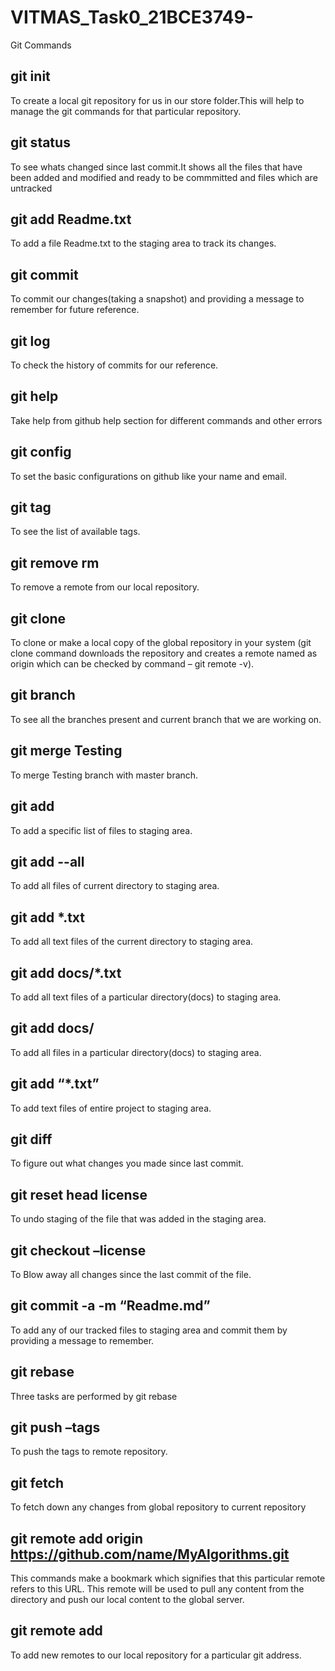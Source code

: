 # VITMAS_Task0_21BCE3749-
Git Commands
## git init
To create a local git repository for us in our store folder.This will help to manage the git commands for that particular repository. 
 
## git status
To see whats changed since last commit.It shows all the files that have been added and modified and ready to be commmitted and files which are untracked 

## git add Readme.txt
To add a file Readme.txt to the staging area to track its changes. 

## git commit
To commit our changes(taking a snapshot) and providing a message to remember for future reference. 

## git log
To check the history of commits for our reference. 

## git help
Take help from github help section for different commands and other errors 

## git config
To set the basic configurations on github like your name and email. 

## git tag
To see the list of available tags. 

## git remove rm
To remove a remote from our local repository. 

## git clone
To clone or make a local copy of the global repository in your system 
(git clone command downloads the repository and creates a remote named as origin which can be checked by command – git remote -v). 

## git branch
To see all the branches present and current branch that we are working on. 

## git merge Testing
To merge Testing branch with master branch.  
 
## git add
To add a specific list of files to staging area. 
 
 ## git add --all
 To add all files of current directory to staging area. 
 
 ## git add *.txt
 To add all text files of the current directory to staging area. 
 
 ## git add docs/*.txt
 To add all text files of a particular directory(docs) to staging area. 
 
 ## git add docs/
 To add all files in a particular directory(docs) to staging area. 
 
 ## git add “*.txt”
 To add text files of entire project to staging area.
 
 ## git diff
 To figure out what changes you made since last commit. 
 
 ## git reset head license
 To undo staging of the file that was added in the staging area. 
 
 ## git checkout –license
 To Blow away all changes since the last commit of the file.
 
 ## git commit -a -m “Readme.md”
 To add any of our tracked files to staging area and commit them by providing a message to remember. 
 
 ## git rebase
Three tasks are performed by git rebase 
 
 ## git push –tags
 To push the tags to remote repository. 
 
 ## git fetch
 To fetch down any changes from global repository to current repository  
 
 ## git remote add origin https://github.com/name/MyAlgorithms.git
 This commands make a bookmark which signifies that this particular remote refers to this URL. 
This remote will be used to pull any content from the directory and push our local content to the global server. 
 
 ## git remote add <address> 
  To add new remotes to our local repository for a particular git address.
